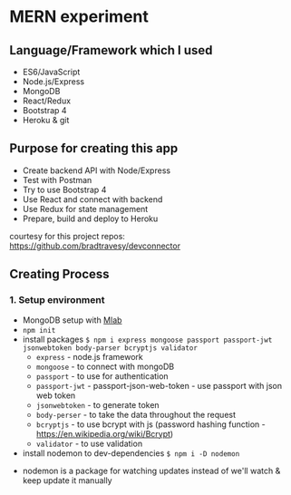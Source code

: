 # MERN experiment

## Language/Framework which I used

- ES6/JavaScript
- Node.js/Express
- MongoDB
- React/Redux
- Bootstrap 4
- Heroku & git

## Purpose for creating this app

- Create backend API with Node/Express
- Test with Postman
- Try to use Bootstrap 4
- Use React and connect with backend
- Use Redux for state management
- Prepare, build and deploy to Heroku

courtesy for this project repos: https://github.com/bradtravesy/devconnector

## Creating Process

### 1. Setup environment
- MongoDB setup with [Mlab](https://mlab.com)
- `npm init`
- install packages
```$ npm i express mongoose passport passport-jwt jsonwebtoken body-parser bcryptjs validator```
  - `express` - node.js framework
  - `mongoose` - to connect with mongoDB
  - `passport` - to use for authentication
  - `passport-jwt` - passport-json-web-token - use passport with json web token
  - `jsonwebtoken` - to generate token
  - `body-perser` - to take the data throughout the request
  - `bcryptjs` - to use bcrypt with js (password hashing function - https://en.wikipedia.org/wiki/Bcrypt)
  - `validator` - to use validation
- install nodemon to dev-dependencies
```$ npm i -D nodemon```
* nodemon is a package for watching updates instead of we'll watch & keep update it manually